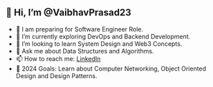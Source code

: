 ## 👋 Hi, I’m @VaibhavPrasad23

- 🔭 I am preparing for Software Engineer Role.
- 🌱 I’m currently exploring DevOps and Backend Development.
- 👀 I’m looking to learn System Design and Web3 Concepts.
- 💬 Ask me about Data Structures and Algorithms.
- 📫 How to reach me: [LinkedIn](https://www.linkedin.com/in/vaibhavprasad23/)
- 🥅 2024 Goals: Learn about Computer Networking, Object Oriented Design and Design Patterns.


<!---
VaibhavPrasad23/VaibhavPrasad23 is a ✨ special ✨ repository because its `README.md` (this file) appears on your GitHub profile.
You can click the Preview link to take a look at your changes.
--->

